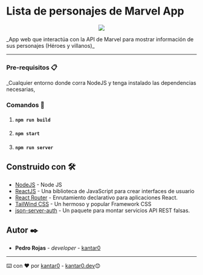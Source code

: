 
# Lista de personajes de Marvel App
<p align="center">
  <img src="https://kantar0.dev/media/app.gif">
</p>
_App web que interactúa con la API de Marvel para mostrar información de sus personajes (Héroes y villanos)_

---

### Pre-requisitos 📋

_Cualquier entorno donde corra NodeJS y tenga instalado las dependencias necesarias,

### Comandos 🔧

1. #### `npm run build`
    
2. #### `npm start`

3. #### `npm run server`


## Construido con 🛠️

* [NodeJS](https://nodejs.org/es/) - Node JS
* [ReactJS](https://reactjs.org/) - Una biblioteca de JavaScript para crear interfaces de usuario
* [React Router](https://reactrouter.com/) - Enrutamiento declarativo para aplicaciones React.
* [TailWind CSS](https://tailwindcss.com/) - Un hermoso y popular Framework CSS
* [json-server-auth](https://github.com/jeremyben/json-server-auth) - Un paquete para montar servicios API REST falsas.

## Autor ✒️

* **Pedro Rojas** - *developer* - [kantar0](https://github.com/kantar0)

---
⌨️ con ❤️ por [kantar0](https://github.com/kantar0)  - [kantar0.dev](https://kantar0.dev)😊
